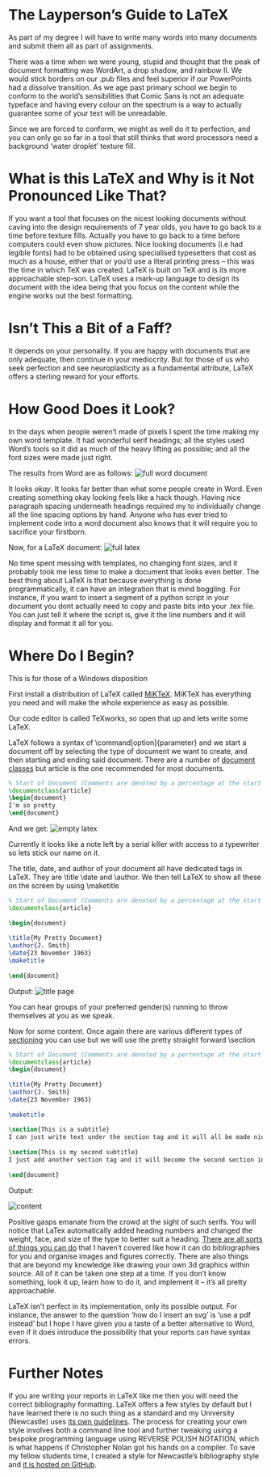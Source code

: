 # The Layperson’s Guide to LaTeX

As part of my degree I will have to write many words into many documents and submit them all as part of assignments.

There was a time when we were young, stupid and thought that the peak of document formatting was WordArt, a drop shadow, and rainbow II. We would stick borders on our .pub files and feel superior if our PowerPoints had a dissolve transition. As we age past primary school we begin to conform to the world’s sensibilities that Comic Sans is not an adequate typeface and having every colour on the spectrum is a way to actually guarantee some of your text will be unreadable.

Since we are forced to conform, we might as well do it to perfection, and you can only go so far in a tool that still thinks that word processors need a background ‘water droplet’ texture fill.

# What is this LaTeX and Why is it Not Pronounced Like That?

If you want a tool that focuses on the nicest looking documents without caving into the design requirements of 7 year olds, you have to go back to a time before texture fills. Actually you have to go back to a time before computers could even show pictures. Nice looking documents (i.e had legible fonts) had to be obtained using specialised typesetters that cost as much as a house, either that or you’d use a literal printing press – this was the time in which TeX was created. LaTeX is built on TeX and is its more approachable step-son. LaTeX uses a mark-up language to design its document with the idea being that you focus on the content while the engine works out the best formatting.

# Isn’t This a Bit of a Faff?

It depends on your personality. If you are happy with documents that are only adequate, then continue in your mediocrity. But for those of us who seek perfection and see neuroplasticity as a fundamental attribute, LaTeX offers a sterling reward for your efforts.

# How Good Does it Look?

In the days when people weren’t made of pixels I spent the time making my own word template. It had wonderful serif headings; all the styles used Word’s tools so it did as much of the heavy lifting as possible; and all the font sizes were made just right.

The results from Word are as follows:
![full word document](/static/postimages/11/full.png)

It looks *okay*. It looks far better than what some people create in Word. Even creating something okay looking feels like a hack though. Having nice paragraph spacing underneath headings required my to individually change all the line spacing options by hand. Anyone who has ever tried to implement code into a word document also knows that it will require you to sacrifice your firstborn.

Now, for a LaTeX document:
![full latex](/static/postimages/11/fulllatex.png)

No time spent messing with templates, no changing font sizes, and it probably took me less time to make a document that looks even better. The best thing about LaTeX is that because everything is done programmatically, it can have an integration that is mind boggling. For instance, if you want to insert a segment of a python script in your document you dont actually need to copy and paste bits into your .tex file. You can just tell it where the script is, give it the line numbers and it will display and format it all for you.

# Where Do I Begin?

This is for those of a Windows disposition

First install a distribution of LaTeX called [MiKTeX](https://miktex.org/download). MiKTeX has everything you need and will make the whole experience as easy as possible.

Our code editor is called TeXworks, so open that up and lets write some LaTeX.

LaTeX follows a syntax of \command[option]{parameter} and we start a document off by selecting the type of document we want to create, and then starting and ending said document. There are a number of [document classes](https://en.wikibooks.org/wiki/LaTeX/Document_Structure#Document_classes) but article is the one recommended for most documents.

```latex
% Start of Document (Comments are denoted by a percentage at the start of the line)
\documentclass{article}
\begin{document}
I'm so pretty
\end{document}
```
And we get:
![empty latex](/static/postimages/11/empty.png)

Currently it looks like a note left by a serial killer with access to a typewriter so lets stick our name on it.

The title, date, and author of your document all have dedicated tags in LaTeX. They are \title \date and \author. We then tell LaTeX to show all these on the screen by using \maketitle

```latex
% Start of Document (Comments are denoted by a percentage at the start of the line)
\documentclass{article}
 
\begin{document}
 
\title{My Pretty Document}
\author{J. Smith}
\date{23 November 1963}
\maketitle
 
\end{document}
```
Output:
![title page](/static/postimages/11/empty.png)

You can hear groups of your preferred gender(s) running to throw themselves at you as we speak.

Now for some content. Once again there are various different types of [sectioning](https://en.wikibooks.org/wiki/LaTeX/Document_Structure#Sectioning_commands) you can use but we will use the pretty straight forward \section

```latex
% Start of Document (Comments are denoted by a percentage at the start of the line)
\documentclass{article}
\begin{document}
 
\title{My Pretty Document}
\author{J. Smith}
\date{23 November 1963}
 
\maketitle
 
\section{This is a subtitle}
I can just write text under the section tag and it will all be made nice
 
\section{This is my second subtitle}
I just add another section tag and it will become the second section in the document. Pretty cool!
 
\end{document}
```

Output:

![content](/static/postimages/11/content.png)

Positive gasps emanate from the crowd at the sight of such serifs. You will notice that LaTex automatically added heading numbers and changed the weight, face, and size of the type to better suit a heading. [There are all sorts of things you can do](https://en.wikibooks.org/wiki/LaTeX) that I haven’t covered like how it can do bibliographies for you and organise images and figures correctly. There are also things that are beyond my knowledge like drawing your own 3d graphics within source. All of it can be taken one step at a time. If you don’t know something, look it up, learn how to do it, and implement it – it’s all pretty approachable.

LaTeX isn’t perfect in its implementation, only its possible output. For instance, the answer to the question ‘how do I insert an svg’ is ‘use a pdf instead’ but I hope I have given you a taste of a better alternative to Word, even if it does introduce the possibility that your reports can have syntax errors.

# Further Notes

If you are writing your reports in LaTeX like me then you will need the correct bibliography formatting. LaTeX offers a few styles by default but I have learned there is no such thing as a standard and my University (Newcastle) uses [its own guidelines](https://libguides.ncl.ac.uk/managing/harvard). The process for creating your own style involves both a command line tool and further tweaking using a bespoke programming language using REVERSE POLISH NOTATION, which is what happens if Christopher Nolan got his hands on a compiler. To save my fellow students time, I created a style for Newcastle’s bibliography style and [it is hosted on GitHub](https://github.com/LukeBriggsDev/Newcastle-BibTeX).



